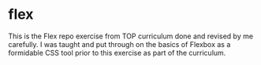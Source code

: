 # flex



This is the Flex repo exercise from TOP curriculum done and revised by me carefully. I was taught and put through on the basics of Flexbox as a formidable CSS tool prior to this exercise as part of the curriculum.